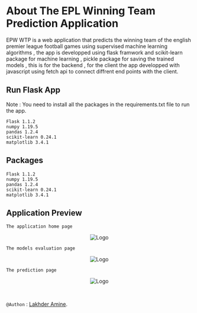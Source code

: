 # About The EPL Winning Team Prediction Application

EPW WTP is a web application that predicts the winning team of the english premier league football games using supervised machine learning algorithms , the app is developped using flask framwork and scikit-learn package for machine learning , pickle package for saving the trained models , this is for the backend , for the client the app developped with javascript using fetch api to connect diffrent end points with the client.

## Run Flask App

Note : You need to install all the packages in the requirements.txt file to run the app.

    Flask 1.1.2
    numpy 1.19.5
    pandas 1.2.4
    scikit-learn 0.24.1
    matplotlib 3.4.1

## Packages

    Flask 1.1.2
    numpy 1.19.5
    pandas 1.2.4
    scikit-learn 0.24.1
    matplotlib 3.4.1

## Application Preview

    The application home page

<p align="center">
  <img src="https://github.com/LakhderAmine99/EPL_WinningTeamPredictions/blob/master/flaskr/screen%20shots/Screenshot%202022-05-25%20002117.png" alt="Logo">
  <br />
</p>

    The models evaluation page

<p align="center">
  <img src="https://github.com/LakhderAmine99/EPL_WinningTeamPredictions/blob/master/flaskr/screen%20shots/Screenshot%202022-05-25%20002209.png" alt="Logo">
  <br />
</p>

    The prediction page

<p align="center">
  <img src="https://github.com/LakhderAmine99/EPL_WinningTeamPredictions/blob/master/flaskr/screen%20shots/Screenshot%202022-05-25%20002248.png" alt="Logo">
  <br />
</p>

<br>

`@Authon` : [Lakhder Amine](#Author).
